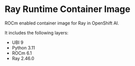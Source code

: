 # Ray Runtime Container Image

ROCm enabled container image for Ray in OpenShift AI.

It includes the following layers:
* UBI 9
* Python 3.11
* ROCm 6.1
* Ray 2.46.0